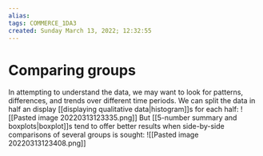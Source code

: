 ```yaml
---
alias: 
tags: COMMERCE_1DA3
created: Sunday March 13, 2022; 12:32:55 
---
```

# Comparing groups
In attempting to understand the data, we may want to look for patterns, differences, and trends over different time periods. We can split the data in half an display [[displaying qualitative data|histogram]]s for each half:
![[Pasted image 20220313123335.png]]
But [[5-number summary and boxplots|boxplot]]s tend to offer better results when side-by-side comparisons of several groups is sought:
![[Pasted image 20220313123408.png]]